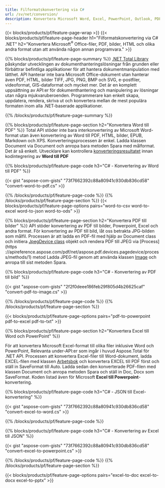 ```yaml
---
title: Filformatskonvertering via C# 
url: /sv/net/conversion/
description: Konvertera Microsoft Word, Excel, PowerPoint, Outlook, PDF, HTML, 3D-bilder, diagram, videoformat och många andra populära filer med bara några rader C#-kod.
---
```


{{< blocks/products/pf/feature-page-wrap >}}
{{< blocks/products/pf/feature-page-header h1="Filformatskonvertering via C# .NET" h2="Konvertera Microsoft<sup>&reg;</sup> Office-filer, PDF, bilder, HTML och olika andra format utan att använda någon annan programvara." >}}

{{% blocks/products/pf/feature-page-summary %}}
[.NET Total Library](https://products.aspose.com/total/net/) påskyndar utvecklingen av dokumenthanteringslösningar från grunden eller förbättrar befintliga applikationer för att hantera dokumentmanipulation med lätthet. API hanterar inte bara Microsoft Office-dokument utan hanterar även PDF, HTML, bilder TIFF, JPG, PNG, BMP och SVG, e-postfiler, videoformat, GIS-dataformat och mycket mer. Det är en komplett uppsättning av API:er för dokumenthantering och manipulering av lösningar utan några mjukvaruberoenden. Programmerare kan enkelt skapa, uppdatera, rendera, skriva ut och konvertera mellan de mest populära formaten inom alla .NET-baserade applikationer.

{{% /blocks/products/pf/feature-page-summary  %}}

{{% blocks/products/pf/feature-page-section  h2="Konvertera Word till PDF" %}}
Total API stöder inte bara interkonvertering av Microsoft Word-format utan även konvertering av Word till PDF, HTML, bilder, EPUB, Markdown och XPS. Konverteringsprocessen är enkel. Ladda klassen Document via Document och anropa bara metoden Spara med målformat. Det är så enkelt. Utvecklare kan kontrollera [konverteringsresultatet](https://products.aspose.com/words/net/conversion/word-to-pdf/) innan kodintegrering av **Word till PDF**


{{% blocks/products/pf/feature-page-code h3="C# - Konvertering av Word till PDF" %}}

{{< gist "aspose-com-gists" "73f7662392c88a80941c930db836cd58" "convert-word-to-pdf.cs" >}}

{{% /blocks/products/pf/feature-page-code  %}}
{{% /blocks/products/pf/feature-page-section %}}
{{< blocks/products/pf/feature-page-options pairs="word-to-csv word-to-excel word-to-json word-to-ods" >}}


{{% blocks/products/pf/feature-page-section  h2="Konvertera PDF till bilder" %}}
API stöder konvertering av PDF till bilder, Powerpoint, Excel och andra format. För konvertering av PDF till bild, låt oss betrakta JPG-bilden som målfil. Processen är att ladda en PDF-fil med hjälp av Document class och initiera [JpegDevice class](https://reference.aspose.com/pdf/net/aspose.pdf.devices/jpegdevice) objekt och rendera PDF till JPEG via [Process](https ://apireference.aspose.com/pdf/net/aspose.pdf.devices.pagedevice/process/methods/1) metod
Ladda JPEG-fil genom att använda klassen [Image](https://reference.aspose.com/imaging/net/aspose.imaging/image) och anropa till sist metoden Spara.

{{% blocks/products/pf/feature-page-code h3="C# - Konvertering av PDF till bild" %}}

{{< gist "aspose-com-gists" "2f2f0deee186feb29f805d4b26625caf" "convert-pdf-to-image.cs" >}}


{{% /blocks/products/pf/feature-page-code  %}}
{{% /blocks/products/pf/feature-page-section %}}

{{< blocks/products/pf/feature-page-options pairs="pdf-to-powerpoint pdf-to-excel pdf-to-txt" >}}

{{% blocks/products/pf/feature-page-section  h2="Konvertera Excel till Word och PowerPoint" %}}

För att konvertera Microsoft Excel-format till olika filer inklusive Word och PowerPoint, Relevanta under-API:er som ingår i huvud Aspose.Total för .NET API. Processen att konvertera Excel-filer till Word-dokument, ladda EXCEL-filen med klassen [Arbetsbok](https://reference.aspose.com/cells/net/aspose.cells/workbook) och konvertera EXCEL till PDF först och ställ in SaveFormat till Auto. Ladda sedan den konverterade PDF-filen med klassen Document och anropa metoden Spara och ställ in Doc, Docx som SaveFormat. Koden listad även för Microsoft **Excel till Powerpoint**-konvertering.

{{% blocks/products/pf/feature-page-code h3="C# - JSON till Excel-konvertering" %}}

{{< gist "aspose-com-gists" "73f7662392c88a80941c930db836cd58" "convert-excel-to-word.cs" >}}

{{% /blocks/products/pf/feature-page-code %}}

{{% blocks/products/pf/feature-page-code h3="C# - Konvertering av Excel till JSON" %}}

{{< gist "aspose-com-gists" "73f7662392c88a80941c930db836cd58" "convert-excel-to-powerpoint.cs" >}}

{{% /blocks/products/pf/feature-page-code %}}
{{% /blocks/products/pf/feature-page-section %}}

{{< blocks/products/pf/feature-page-options pairs="excel-to-doc excel-to-docx excel-to-pptx" >}}
